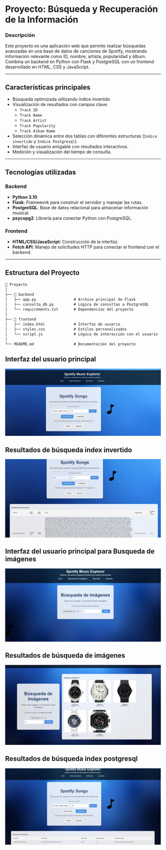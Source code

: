 # Proyecto: Búsqueda y Recuperación de la Información

### Descripción
Este proyecto es una aplicación web que permite realizar búsquedas avanzadas en una base de datos de canciones de Spotify, mostrando información relevante como ID, nombre, artista, popularidad y álbum. Combina un backend en Python con Flask y PostgreSQL con un frontend desarrollado en HTML, CSS y JavaScript.

---

## Características principales
- Búsqueda optimizada utilizando índice invertido
- Visualización de resultados con campos clave:
  - `Track ID`
  - `Track Name`
  - `Track Artist`
  - `Track Popularity`
  - `Track Album Name`
- Selección dinámica entre dos tablas con diferentes estructuras (`Indice invertido` y `Indice Postgresql`).
- Interfaz de usuario amigable con resultados interactivos.
- Medición y visualización del tiempo de consulta.

---

## Tecnologías utilizadas
### Backend
- **Python 3.10** 
- **Flask**: Framework para construir el servidor y manejar las rutas.
- **PostgreSQL**: Base de datos relacional para almacenar información musical.
- **psycopg2**: Librería para conectar Python con PostgreSQL.

### Frontend
- **HTML/CSS/JavaScript**: Construcción de la interfaz.
- **Fetch API**: Manejo de solicitudes HTTP para conectar el frontend con el backend.

---

## Estructura del Proyecto
```plaintext
📁 Proyecto
│
├── 📂 backend
│   ├── app.py                 # Archivo principal de Flask
│   ├── consulta_db.py         # Lógica de consultas a PostgreSQL
│   └── requirements.txt       # Dependencias del proyecto
│
├── 📂 frontend
│   ├── index.html             # Interfaz de usuario
│   ├── styles.css             # Estilos personalizados
│   └── script.js              # Lógica de interacción con el usuario
│
└── README.md                  # Documentación del proyecto
```

## Interfaz del usuario principal

![Interfaz de usuario](./screenshot/main.jpeg)

## Resultados de búsqueda index invertido 

![Resultados de búsqueda](./screenshot/interfaz_1.png)

## Interfaz del usuario principal para Busqueda de imágenes
![Resultados de búsqueda](./screenshot/interfaz_2.png)


## Resultados de búsqueda  de imágenes 

![Resultados de búsqueda](./screenshot/R1.png)



## Resultados de búsqueda index postgresql

![Resultados de búsqueda](./screenshot/postgresql.jpeg)
